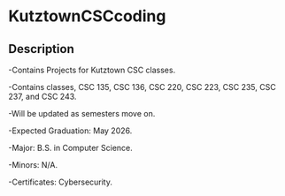 # KutztownCSCcoding

## Description
-Contains Projects for Kutztown CSC classes. <br>

-Contains classes, CSC 135, CSC 136, CSC 220, CSC 223, CSC 235, CSC 237, and CSC 243. <br>

-Will be updated as semesters move on. <br>

-Expected Graduation: May 2026. <br>

-Major: B.S. in Computer Science. <br>

-Minors: N/A. <br>

-Certificates: Cybersecurity. <br>
